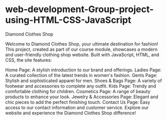 # web-development-Group-project-using-HTML-CSS-JavaScript

Diamond Clothes Shop

Welcome to Diamond Clothes Shop, your ultimate destination for fashion! This project, created as part of our course module, showcases a modern and user-friendly clothing shop website. Built with JavaScript, HTML, and CSS, the site features:

Home Page: A stylish introduction to our brand and offerings.
Ladies Page: A curated collection of the latest trends in women's fashion. 
Gents Page: Stylish and sophisticated apparel for men. 
Shoes & Bags Page: A variety of footwear and accessories to complete any outfit. 
Kids Page: Trendy and comfortable clothing for children. 
Cosmetics Page: A range of beauty products to enhance your look. 
Jewelry & Accessories Page: Elegant and chic pieces to add the perfect finishing touch. 
Contact Us Page: Easy access to our contact information and customer service. 
Explore our website and experience the Diamond Clothes Shop difference!
